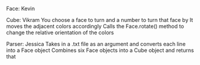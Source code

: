 Face: Kevin

Cube: Vikram
  You choose a face to turn and a number to turn that face by
  It moves the adjacent colors accordingly
  Calls the Face.rotate() method to change the relative orientation of the colors

Parser: Jessica
Takes in a .txt file as an argument and converts each line into a Face object
Combines six Face objects into a Cube object and returns that
